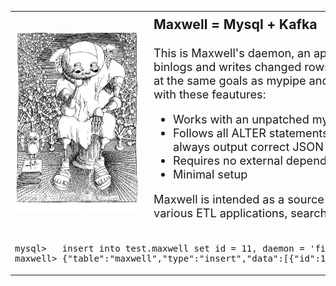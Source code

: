 <table>
<tr>
<td width=200>
  <img alt="The Daemon, maybe" width=300
       src="https://raw.githubusercontent.com/zendesk/maxwell/master/img/cyberiad_1.jpg">
</td>
<td style="vertical-align: top; font-size: 130%; padding-left: 15px;">
<h3 style="font-weight: bold; margin-top: 5px;">Maxwell = Mysql + Kafka</h3>

This is Maxwell's daemon, an application that reads MySQL binlogs and writes changed rows to Kafka as JSON.
It's working at the same goals as mypipe and databus, but differentiates itself with these feautures:

<ul>
  <li>Works with an unpatched mysql
  <li>Follows all ALTER statements, which allows Maxwell to always output correct JSON
  <li>Requires no external dependencies (save Kafka, if used)
  <li>Minimal setup
</ul>


Maxwell is intended as a source for event-based readers, eg various ETL applications, search indexing,
stat emitters.
</td>
</tr>
<tr>
<td colspan="2">
<pre>
mysql>   insert into test.maxwell set id = 11, daemon = 'firebus!  firebus!';
maxwell> {"table":"maxwell","type":"insert","data":[{"id":11,"daemon":"firebus!  firebus!"}]}
</pre>
</td>
</tr>
</table>
